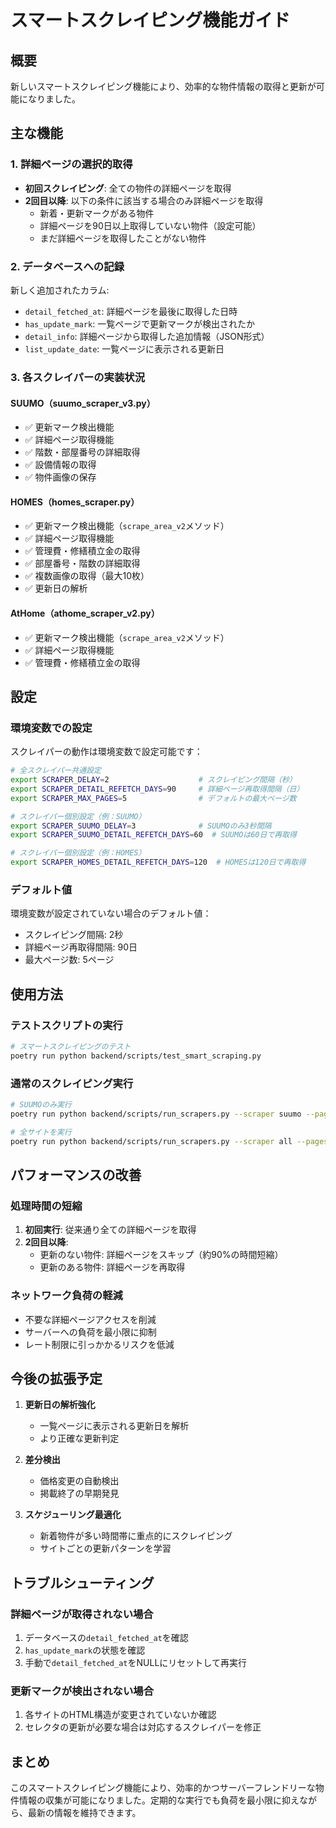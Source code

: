 # スマートスクレイピング機能ガイド

## 概要

新しいスマートスクレイピング機能により、効率的な物件情報の取得と更新が可能になりました。

## 主な機能

### 1. 詳細ページの選択的取得

- **初回スクレイピング**: 全ての物件の詳細ページを取得
- **2回目以降**: 以下の条件に該当する場合のみ詳細ページを取得
  - 新着・更新マークがある物件
  - 詳細ページを90日以上取得していない物件（設定可能）
  - まだ詳細ページを取得したことがない物件

### 2. データベースへの記録

新しく追加されたカラム:
- `detail_fetched_at`: 詳細ページを最後に取得した日時
- `has_update_mark`: 一覧ページで更新マークが検出されたか
- `detail_info`: 詳細ページから取得した追加情報（JSON形式）
- `list_update_date`: 一覧ページに表示される更新日

### 3. 各スクレイパーの実装状況

#### SUUMO（suumo_scraper_v3.py）
- ✅ 更新マーク検出機能
- ✅ 詳細ページ取得機能
- ✅ 階数・部屋番号の詳細取得
- ✅ 設備情報の取得
- ✅ 物件画像の保存

#### HOMES（homes_scraper.py）
- ✅ 更新マーク検出機能（`scrape_area_v2`メソッド）
- ✅ 詳細ページ取得機能
- ✅ 管理費・修繕積立金の取得
- ✅ 部屋番号・階数の詳細取得
- ✅ 複数画像の取得（最大10枚）
- ✅ 更新日の解析

#### AtHome（athome_scraper_v2.py）
- ✅ 更新マーク検出機能（`scrape_area_v2`メソッド）
- ✅ 詳細ページ取得機能
- ✅ 管理費・修繕積立金の取得

## 設定

### 環境変数での設定

スクレイパーの動作は環境変数で設定可能です：

```bash
# 全スクレイパー共通設定
export SCRAPER_DELAY=2                    # スクレイピング間隔（秒）
export SCRAPER_DETAIL_REFETCH_DAYS=90     # 詳細ページ再取得間隔（日）
export SCRAPER_MAX_PAGES=5                # デフォルトの最大ページ数

# スクレイパー個別設定（例：SUUMO）
export SCRAPER_SUUMO_DELAY=3              # SUUMOのみ3秒間隔
export SCRAPER_SUUMO_DETAIL_REFETCH_DAYS=60  # SUUMOは60日で再取得

# スクレイパー個別設定（例：HOMES）
export SCRAPER_HOMES_DETAIL_REFETCH_DAYS=120  # HOMESは120日で再取得
```

### デフォルト値

環境変数が設定されていない場合のデフォルト値：
- スクレイピング間隔: 2秒
- 詳細ページ再取得間隔: 90日
- 最大ページ数: 5ページ

## 使用方法

### テストスクリプトの実行

```bash
# スマートスクレイピングのテスト
poetry run python backend/scripts/test_smart_scraping.py
```

### 通常のスクレイピング実行

```bash
# SUUMOのみ実行
poetry run python backend/scripts/run_scrapers.py --scraper suumo --pages 3

# 全サイトを実行
poetry run python backend/scripts/run_scrapers.py --scraper all --pages 3
```

## パフォーマンスの改善

### 処理時間の短縮

1. **初回実行**: 従来通り全ての詳細ページを取得
2. **2回目以降**: 
   - 更新のない物件: 詳細ページをスキップ（約90%の時間短縮）
   - 更新のある物件: 詳細ページを再取得

### ネットワーク負荷の軽減

- 不要な詳細ページアクセスを削減
- サーバーへの負荷を最小限に抑制
- レート制限に引っかかるリスクを低減

## 今後の拡張予定

1. **更新日の解析強化**
   - 一覧ページに表示される更新日を解析
   - より正確な更新判定

2. **差分検出**
   - 価格変更の自動検出
   - 掲載終了の早期発見

3. **スケジューリング最適化**
   - 新着物件が多い時間帯に重点的にスクレイピング
   - サイトごとの更新パターンを学習

## トラブルシューティング

### 詳細ページが取得されない場合

1. データベースの`detail_fetched_at`を確認
2. `has_update_mark`の状態を確認
3. 手動で`detail_fetched_at`をNULLにリセットして再実行

### 更新マークが検出されない場合

1. 各サイトのHTML構造が変更されていないか確認
2. セレクタの更新が必要な場合は対応するスクレイパーを修正

## まとめ

このスマートスクレイピング機能により、効率的かつサーバーフレンドリーな物件情報の収集が可能になりました。定期的な実行でも負荷を最小限に抑えながら、最新の情報を維持できます。